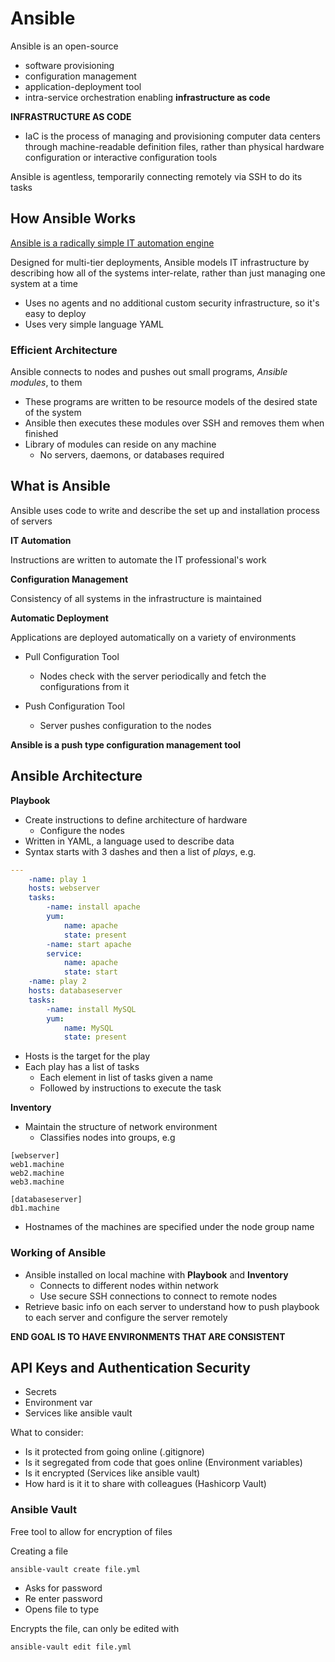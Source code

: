 # Ansible

Ansible is an open-source
- software provisioning
- configuration management
- application-deployment tool
- intra-service orchestration
enabling **infrastructure as code**

**INFRASTRUCTURE AS CODE**  
- IaC is the process of managing and provisioning computer data centers through machine-readable definition files, rather than physical hardware configuration or interactive configuration tools

Ansible is agentless, temporarily connecting remotely via SSH to do its tasks

## How Ansible Works

[Ansible is a radically simple IT automation engine](https://www.ansible.com/overview/how-ansible-works)

Designed for multi-tier deployments, Ansible models IT infrastructure by describing how all of the systems inter-relate, rather than just managing one system at a time

- Uses no agents and no additional custom security infrastructure, so it's easy to deploy
- Uses very simple language YAML

### Efficient Architecture

Ansible connects to nodes and pushes out small programs, _Ansible modules_, to them

- These programs are written to be resource models of the desired state of the system
- Ansible then executes these modules over SSH and removes them when finished
- Library of modules can reside on any machine
    - No servers, daemons, or databases required


## What is Ansible

Ansible uses code to write and describe the set up and installation process of servers

**IT Automation**

Instructions are written to automate the IT professional's work

**Configuration Management**

Consistency of all systems in the infrastructure is maintained

**Automatic Deployment**

Applications are deployed automatically on a variety of environments

- Pull Configuration Tool
    - Nodes check with the server periodically and fetch the configurations from it

- Push Configuration Tool
    - Server pushes configuration to the nodes

**Ansible is a push type configuration management tool**

## Ansible Architecture

**Playbook**

- Create instructions to define architecture of hardware
    - Configure the nodes
- Written in YAML, a language used to describe data
- Syntax starts with 3 dashes and then a list of _plays_, e.g.
```YAML
---
    -name: play 1
    hosts: webserver
    tasks:
        -name: install apache
        yum:
            name: apache
            state: present
        -name: start apache
        service:
            name: apache
            state: start
    -name: play 2
    hosts: databaseserver
    tasks:
        -name: install MySQL
        yum:
            name: MySQL
            state: present
```
- Hosts is the target for the play
- Each play has a list of tasks
    - Each element in list of tasks given a name
    - Followed by instructions to execute the task


**Inventory**

- Maintain the structure of network environment
    - Classifies nodes into groups, e.g
```
[webserver]
web1.machine
web2.machine
web3.machine

[databaseserver]
db1.machine
```
- Hostnames of the machines are specified under the node group name


### Working of Ansible

- Ansible installed on local machine with **Playbook** and **Inventory**
    - Connects to different nodes within network
    - Use secure SSH connections to connect to remote nodes
- Retrieve basic info on each server to understand how to push playbook to each server and configure the server remotely

**END GOAL IS TO HAVE ENVIRONMENTS THAT ARE CONSISTENT**

## API Keys and Authentication Security

- Secrets
- Environment var
- Services like ansible vault

What to consider:
- Is it protected from going online (.gitignore)
- Is it segregated from code that goes online (Environment variables)
- Is it encrypted (Services like ansible vault)
- How hard is it it to share with colleagues (Hashicorp Vault)

### Ansible Vault

Free tool to allow for encryption of files

Creating a file
```
ansible-vault create file.yml
```

- Asks for password
- Re enter password
- Opens file to type

Encrypts the file, can only be edited with
```
ansible-vault edit file.yml
```
